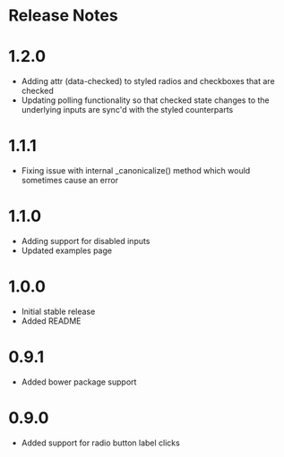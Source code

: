 Release Notes
================================

# 1.2.0 #
 * Adding attr (data-checked) to styled radios and checkboxes that are checked
 * Updating polling functionality so that checked state changes to the underlying inputs are sync'd with the styled counterparts

# 1.1.1 #
 * Fixing issue with internal _canonicalize() method which would sometimes cause an error

# 1.1.0 #
 * Adding support for disabled inputs
 * Updated examples page

# 1.0.0 #
 * Initial stable release
 * Added README

# 0.9.1 #
 * Added bower package support

# 0.9.0 #
 * Added support for radio button label clicks
